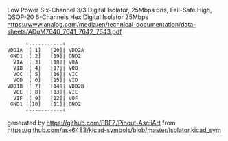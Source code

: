 Low Power Six-Channel 3/3 Digital Isolator, 25Mbps 6ns, Fail-Safe High, QSOP-20
6-Channels Hex Digital Isolator 25Mbps
https://www.analog.com/media/en/technical-documentation/data-sheets/ADuM7640_7641_7642_7643.pdf


	      +-----------+
	VDD1A |[ 1]   [20]| VDD2A
	 GND1 |[ 2]   [19]| GND2
	  VIA |[ 3]   [18]| VOA
	  VIB |[ 4]   [17]| VOB
	  VOC |[ 5]   [16]| VIC
	  VOD |[ 6]   [15]| VID
	VDD1B |[ 7]   [14]| VDD2B
	  VOE |[ 8]   [13]| VIE
	  VIF |[ 9]   [12]| VOF
	 GND1 |[10]   [11]| GND2
	      +-----------+


generated by https://github.com/FBEZ/Pinout-AsciiArt from https://github.com/ask6483/kicad-symbols/blob/master/Isolator.kicad_sym